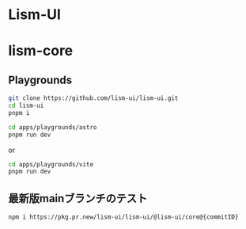 # Lism-UI

# lism-core

## Playgrounds

```bash
git clone https://github.com/lism-ui/lism-ui.git
cd lism-ui
pnpm i
```

```bash
cd apps/playgrounds/astro
pnpm run dev
```

or

```bash
cd apps/playgrounds/vite
pnpm run dev
```

## 最新版mainブランチのテスト

```
npm i https://pkg.pr.new/lism-ui/lism-ui/@lism-ui/core@{commitID}
```
